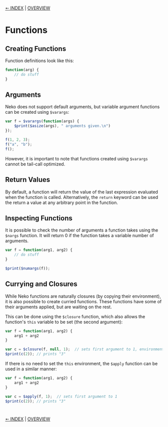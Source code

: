 [🠔 INDEX](index.md) | [OVERVIEW](overview.md)
#

# Functions

## Creating Functions

Function definitions look like this:

```js
function(arg) {
    // do stuff
}
```

## Arguments

Neko does not support default arguments, but variable argument functions can be created using `$varargs`:

```js
var f = $varargs(function(args) {
    $print($asize(args), " arguments given.\n")
});

f(1, 2, 3);
f("a", "b");
f();
```

However, it is important to note that functions created using `$varargs` cannot be tail-call optimized.

## Return Values

By default, a function will return the value of the last expression evaluated when the function is called. Alternatively, the `return` keyword can be used the return a value at any arbitrary point in the function.

## Inspecting Functions

It is possible to check the number of arguments a function takes using the `$nargs` function. It will return 0 if the function takes a variable number of arguments.

```js
var f = function(arg1, arg2) {
    // do stuff
}

$print($numargs(f));
```

## Currying and Closures

While Neko functions are naturally closures (by copying their environment), it is also possible to create curried functions. These functions have some of their arguments applied, but are waiting on the rest.

This can be done using the `$closure` function, which also allows the function's `this` variable to be set (the second argument):

```js
var f = function(arg1, arg2) {
    arg1 + arg2
}

var c = $closure(f, null, 1);  // sets first argument to 1, environment is empty
$print(c(2)); // prints "3"
```

If there is no need to set the `this` environment, the `$apply` function can be used in a similar manner:

```js
var f = function(arg1, arg2) {
    arg1 + arg2
}

var c = $apply(f, 1);  // sets first argument to 1
$print(c(2)); // prints "3"
```

#
[🠔 INDEX](index.md) | [OVERVIEW](overview.md)